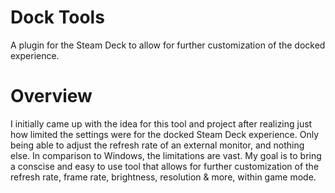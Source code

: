 # Dock Tools
A plugin for the Steam Deck to allow for further customization of the docked experience.

# Overview
I initially came up with the idea for this tool and project after realizing just how limited the settings were for the docked Steam Deck experience. Only being able to adjust the refresh rate of an external monitor, and nothing else. In comparison to Windows, the limitations are vast. My goal is to bring a conscise and easy to use tool that allows for further customization of the refresh rate, frame rate, brightness, resolution & more, within game mode.
